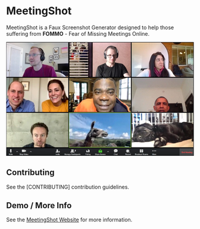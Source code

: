 # MeetingShot

MeetingShot is a Faux Screenshot Generator designed to help those suffering from **FOMMO** - Fear of Missing Meetings Online.

![Screenshot of MeetingShot website](https://github.com/thedanfernandez/meetingshot/raw/master/src/static/images/meetingshot.jpg)

## Contributing

See the [CONTRIBUTING] contribution guidelines.

## Demo / More Info

See the [MeetingShot Website](https://meetingshot.com) for more information.
